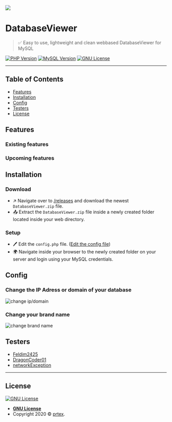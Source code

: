 
![](https://api.hstin.de/mysql/DatabaseViewer/favicon/favicon-96x96.png)
# DatabaseViewer

> ✅ Easy to use, lightweight and clean webbased DatabaseViewer for MySQL

[![PHP Version](https://img.shields.io/badge/php-^7.2.27-0677b7)](https://php.net) [![MySQL Version](https://img.shields.io/badge/MySQL-%5E5.7.0-f29111)](https://www.mysql.com/) [![GNU License](https://img.shields.io/badge/license-GNU-8cba05)](https://github.com/philipredstone/DatabaseViewer/blob/master/LICENSE)


---

## Table of Contents

- [Features](#features)
- [Installation](#installation)
- [Config](#config)
- [Testers](#testers)
- [License](#license)

## Features
### Existing features
### Upcoming features

## Installation

### Download
- ↗ Navigate over to [/releases](https://github.com/philipredstone/DatabaseViewer/releases) and download the newest `DatabaseViewer.zip` file.
- 📤 Extract the `DatabaseViewer.zip` file  inside a newly created folder located inside your web directory.


### Setup
- 🖊 Edit the `config.php` file. ([Edit the config file](#config))
- 🌍 Navigate inside your browser to the newly created folder on your server and login using your MySQL credentials.



## Config


### Change the IP Adress or domain of your database
![change ip/domain](https://hstin.de/share/g/xZfSe)
###  Change your brand name

![change brand name](https://hstin.de/share/g/SsUxq)



## Testers
- [Feldim2425](https://github.com/feldim2425)
- [DragonCoder01](https://github.com/DragonCoder01)
- [networkException](https://github.com/networkException)

---

## License

[![GNU License](https://img.shields.io/badge/license-GNU-8cba05)](https://github.com/philipredstone/DatabaseViewer/blob/master/LICENSE)

- **[GNU License](https://www.gnu.org/licenses/gpl-3.0.en.html)**
- Copyright 2020 © <a href="https://prtex.de" target="_blank">prtex</a>.
